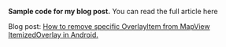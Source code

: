 **Sample code for my blog post.**
You can read the full article here

Blog post: [How to remove specific OverlayItem from MapView ItemizedOverlay in Android.](http://www.hrupin.com/2012/12/how-to-remove-specific-overlayitem-from-mapview-itemizedoverlay-in-android)
